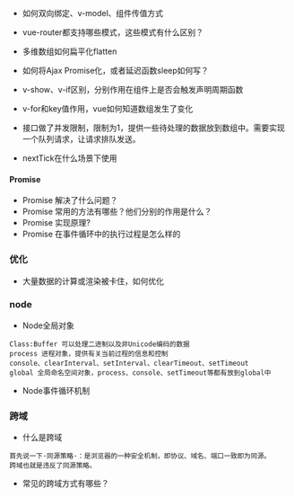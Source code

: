 - 如何双向绑定、v-model、组件传值方式

- vue-router都支持哪些模式，这些模式有什么区别？

- 多维数组如何扁平化flatten

- 如何将Ajax Promise化，或者延迟函数sleep如何写？

- v-show、v-if区别，分别作用在组件上是否会触发声明周期函数

- v-for和key值作用，vue如何知道数组发生了变化

- 接口做了并发限制，限制为1，提供一些待处理的数据放到数组中。需要实现一个队列请求，让请求排队发送。

- nextTick在什么场景下使用

#### Promise

- Promise 解决了什么问题？
- Promise 常用的方法有哪些？他们分别的作用是什么？
- Promise 实现原理?
- Promise 在事件循环中的执行过程是怎么样的

### 优化

- 大量数据的计算或渲染被卡住，如何优化


### node
- Node全局对象
```
Class:Buffer 可以处理二进制以及非Unicode编码的数据
process 进程对象，提供有关当前过程的信息和控制
console、clearInterval、setInterval、clearTimeout、setTimeout
global 全局命名空间对象，process、console、setTimeout等都有放到global中
```
- Node事件循环机制


### 跨域
 - 什么是跨域
 ```
首先说一下·同源策略·：是浏览器的一种安全机制，即协议、域名、端口一致即为同源。 
跨域也就是违反了同源策略。
 ```
 - 常见的跨域方式有哪些？
